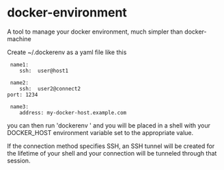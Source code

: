 # docker-environment
A tool to manage your docker environment, much simpler than docker-machine

Create ~/.dockerenv as a yaml file like this

     name1:
        ssh:  user@host1
     
     name2:
        ssh:  user2@connect2
	port: 1234

     name3:
        address: my-docker-host.example.com

you can then run 'dockerenv <name>' and you will be placed in a shell
with your DOCKER_HOST environment variable set to the appropriate
value.  

If the connection method specifies SSH, an SSH tunnel will be created
for the lifetime of your shell and your connection will be tunneled
through that session.


